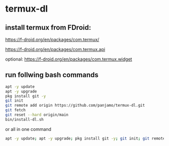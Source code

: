 # termux-dl
## install termux from FDroid:
https://f-droid.org/en/packages/com.termux/

https://f-droid.org/en/packages/com.termux.api

optional: https://f-droid.org/en/packages/com.termux.widget

## run follwing bash commands
```bash
apt -y update
apt -y upgrade
pkg install git -y
git init
git remote add origin https://github.com/panjamo/termux-dl.git
git fetch
git reset --hard origin/main
bin/install-dl.sh
```

or all in one command
```bash
apt -y update; apt -y upgrade; pkg install git -y; git init; git remote add origin https://github.com/panjamo/termux-dl.git; git fetch; git reset --hard origin/main; bin/install-dl.sh
```
